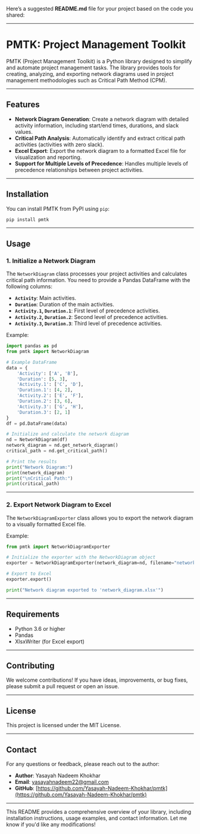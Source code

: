 Here’s a suggested **README.md** file for your project based on the code you shared:

---

# **PMTK: Project Management Toolkit**

PMTK (Project Management Toolkit) is a Python library designed to simplify and automate project management tasks. The library provides tools for creating, analyzing, and exporting network diagrams used in project management methodologies such as Critical Path Method (CPM).

---

## **Features**

- **Network Diagram Generation**: Create a network diagram with detailed activity information, including start/end times, durations, and slack values.
- **Critical Path Analysis**: Automatically identify and extract critical path activities (activities with zero slack).
- **Excel Export**: Export the network diagram to a formatted Excel file for visualization and reporting.
- **Support for Multiple Levels of Precedence**: Handles multiple levels of precedence relationships between project activities.

---

## **Installation**

You can install PMTK from PyPI using `pip`:

```bash
pip install pmtk
```

---

## **Usage**

### **1. Initialize a Network Diagram**

The `NetworkDiagram` class processes your project activities and calculates critical path information. You need to provide a Pandas DataFrame with the following columns:

- **`Activity`**: Main activities.
- **`Duration`**: Duration of the main activities.
- **`Activity.1`, `Duration.1`**: First level of precedence activities.
- **`Activity.2`, `Duration.2`**: Second level of precedence activities.
- **`Activity.3`, `Duration.3`**: Third level of precedence activities.

Example:

```python
import pandas as pd
from pmtk import NetworkDiagram

# Example DataFrame
data = {
    'Activity': ['A', 'B'],
    'Duration': [5, 3],
    'Activity.1': ['C', 'D'],
    'Duration.1': [4, 2],
    'Activity.2': ['E', 'F'],
    'Duration.2': [3, 6],
    'Activity.3': ['G', 'H'],
    'Duration.3': [2, 1]
}
df = pd.DataFrame(data)

# Initialize and calculate the network diagram
nd = NetworkDiagram(df)
network_diagram = nd.get_network_diagram()
critical_path = nd.get_critical_path()

# Print the results
print("Network Diagram:")
print(network_diagram)
print("\nCritical Path:")
print(critical_path)
```

---

### **2. Export Network Diagram to Excel**

The `NetworkDiagramExporter` class allows you to export the network diagram to a visually formatted Excel file.

Example:

```python
from pmtk import NetworkDiagramExporter

# Initialize the exporter with the NetworkDiagram object
exporter = NetworkDiagramExporter(network_diagram=nd, filename="network_diagram.xlsx")

# Export to Excel
exporter.export()

print("Network diagram exported to 'network_diagram.xlsx'")
```

---

## **Requirements**

- Python 3.6 or higher
- Pandas
- XlsxWriter (for Excel export)

---

## **Contributing**

We welcome contributions! If you have ideas, improvements, or bug fixes, please submit a pull request or open an issue.

---

## **License**

This project is licensed under the MIT License.

---

## **Contact**

For any questions or feedback, please reach out to the author:

- **Author**: Yasayah Nadeem Khokhar
- **Email**: [yasayahnadeem22@gmail.com](mailto:yasayahnadeem22@gmail.com)
- **GitHub**: [https://github.com/Yasayah-Nadeem-Khokhar/pmtk](https://github.com/Yasayah-Nadeem-Khokhar/pmtk)

--- 

This README provides a comprehensive overview of your library, including installation instructions, usage examples, and contact information. Let me know if you'd like any modifications!
